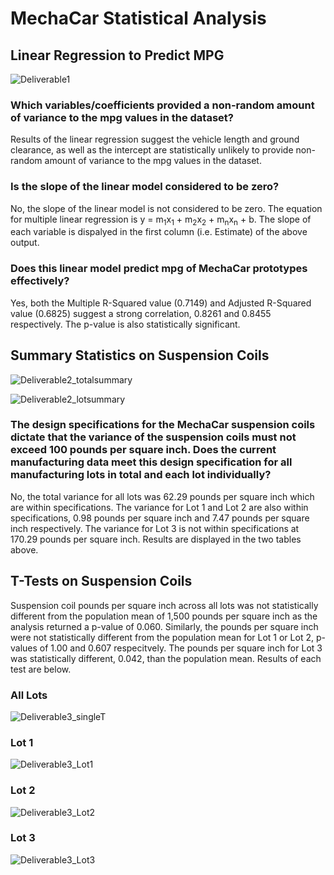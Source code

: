 # MechaCar Statistical Analysis

## Linear Regression to Predict MPG
![Deliverable1](https://user-images.githubusercontent.com/96216947/162291768-0255c63b-bf10-4ea7-b661-4c14fe198e9d.JPG)

### Which variables/coefficients provided a non-random amount of variance to the mpg values in the dataset?
Results of the linear regression suggest the vehicle length and ground clearance, as well as the intercept are statistically unlikely to provide non-random amount of variance to the mpg values in the dataset.
### Is the slope of the linear model considered to be zero?
No, the slope of the linear model is not considered to be zero. The equation for multiple linear regression is y = m<sub>1</sub>x<sub>1</sub> + m<sub>2</sub>x<sub>2</sub> + m<sub>n</sub>x<sub>n</sub> + b. The slope of each variable is dispalyed in the first column (i.e. Estimate) of the above output.
### Does this linear model predict mpg of MechaCar prototypes effectively?
Yes, both the Multiple R-Squared value (0.7149) and Adjusted R-Squared value (0.6825) suggest a strong correlation, 0.8261 and 0.8455 respectively. The p-value is also statistically significant.

## Summary Statistics on Suspension Coils
![Deliverable2_totalsummary](https://user-images.githubusercontent.com/96216947/162302958-09a379be-0ac1-4c8c-b93a-5e3ac3169370.JPG)

![Deliverable2_lotsummary](https://user-images.githubusercontent.com/96216947/162303012-01fdb6c4-c1ce-4c43-9110-255999bd14a5.JPG)

### The design specifications for the MechaCar suspension coils dictate that the variance of the suspension coils must not exceed 100 pounds per square inch. Does the current manufacturing data meet this design specification for all manufacturing lots in total and each lot individually?
No, the total variance for all lots was 62.29 pounds per square inch which are within specifications. The variance for Lot 1 and Lot 2 are also within specifications, 0.98 pounds per square inch and 7.47 pounds per square inch respectively. The variance for Lot 3 is not within specifications at 170.29 pounds per square inch. Results are displayed in the two tables above.

## T-Tests on Suspension Coils
Suspension coil pounds per square inch across all lots was not statistically different from the population mean of 1,500 pounds per square inch as the analysis returned a p-value of 0.060. Similarly, the pounds per square inch were not statistically different from the population mean for Lot 1 or Lot 2, p-values of 1.00 and 0.607 respecitvely. The pounds per square inch for Lot 3 was statistically different, 0.042, than the population mean. Results of each test are below.

### All Lots
![Deliverable3_singleT](https://user-images.githubusercontent.com/96216947/162306664-7ccf26a3-4ad5-44b2-8ca2-193e78c36c24.JPG)

### Lot 1
![Deliverable3_Lot1](https://user-images.githubusercontent.com/96216947/162306749-9a828ef8-132e-4c01-b9c2-f556c62a1990.JPG)

### Lot 2
![Deliverable3_Lot2](https://user-images.githubusercontent.com/96216947/162306822-32aa2382-f148-41aa-a6ae-6adc0bb1d21b.JPG)

### Lot 3
![Deliverable3_Lot3](https://user-images.githubusercontent.com/96216947/162306908-30a2719a-6639-440a-9681-699a4909e0a2.JPG)

